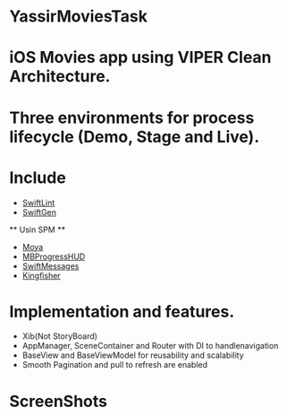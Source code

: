 # YassirMoviesTask
# iOS Movies app using VIPER Clean Architecture.
# Three environments for process lifecycle (Demo, Stage and Live).

# Include
- [SwiftLint](https://github.com/realm/SwiftLint)
- [SwiftGen](https://github.com/SwiftGen/SwiftGen)

** Usin SPM **

- [Moya](https://github.com/Moya/Moya)
- [MBProgressHUD](https://github.com/jdg/MBProgressHUD)
- [SwiftMessages](https://github.com/SwiftKickMobile/SwiftMessages)
- [Kingfisher](https://github.com/onevcat/Kingfisher)


# Implementation and features.

- Xib(Not StoryBoard)
- AppManager, SceneContainer and Router with DI to handlenavigation
- BaseView and BaseViewModel for reusability and scalability 
- Smooth Pagination and pull to refresh are enabled

# ScreenShots




